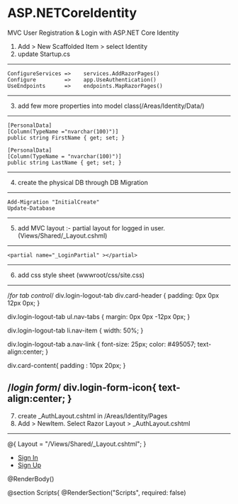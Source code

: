 # ASP.NETCoreIdentity
MVC User Registration &amp; Login with ASP.NET Core Identity
1) Add > New Scaffolded Item > select Identity
2) update Startup.cs 
----------------------------------------------
	ConfigureServices =>    services.AddRazorPages()
	Configure    	  =>    app.UseAuthentication()
	UseEndpoints      =>	endpoints.MapRazorPages()
----------------------------------------------
3) add few more properties into model class(/Areas/Identity/Data/)
----------------------------------------------
    [PersonalData]
    [Column(TypeName ="nvarchar(100)")]
    public string FirstName { get; set; }

    [PersonalData]
    [Column(TypeName = "nvarchar(100)")]
    public string LastName { get; set; }
----------------------------------------------
4) create the physical DB through DB Migration
----------------------------------------------
	Add-Migration "InitialCreate"
    Update-Database
----------------------------------------------
5) add MVC layout :- partial layout for logged in user.(Views/Shared/_Layout.cshml) 
----------------------------------------------
    <partial name="_LoginPartial" ></partial>
----------------------------------------------
6) add css style sheet (wwwroot/css/site.css)
----------------------------------------------
/*for tab control*/
div.login-logout-tab div.card-header {
    padding: 0px 0px 12px 0px;
}

div.login-logout-tab ul.nav-tabs {
    margin: 0px 0px -12px 0px;
}

div.login-logout-tab li.nav-item {
    width: 50%;
}

div.login-logout-tab a.nav-link {
    font-size: 25px;
    color: #495057;
    text-align:center;
}

div.card-content{
    padding : 10px 20px;
}

/*login form*/
div.login-form-icon{
    text-align:center;
}
----------------------------------------------
7) create _AuthLayout.cshtml in /Areas/Identity/Pages
8) Add > NewItem. Select Razor Layout > _AuthLayout.cshtml
----------------------------------------------
@{
    Layout = "/Views/Shared/_Layout.cshtml";
}

<div class="row">
    <div class="col-md-6 offset-md-3">
        <div class="card login-logout-tab">
            <div class="card-header">
                <ul class="nav nav-tabs card-header-tabs">
                    <li class="nav-item">
                        <a class="nav-link" href='/Identity/Account/Login'>Sign In</a>
                    </li>
                    <li class="nav-item">
                        <a class="nav-link" href='/Identity/Account/Register'>Sign Up</a>
                    </li>
                </ul>
            </div>
            <div class="card-content">
                <div class="col-md-12">
                    @RenderBody()
                </div>
            </div>
        </div>
    </div>
</div>

@section Scripts{
    @RenderSection("Scripts", required: false)
    <script>
        $(function () {
            var current = location.pathname;
            $('.nav-tabs li a').each(function () {
                var $this = $(this);
                if (current.indexOf($this.attr('href')) !== -1) {
                    $this.addClass('active');
                }
            })
        })
  <script>
}
----------------------------------------------
9)  Open => /Areas/Identity/Pages/Account as Register.cshtml
10) InputModel update properties for first name and last name.
----------------------------------------------
    [Required]
    [DataType(DataType.Text)]
    [Display(Name = "First Name")]
    public string FirstName { get; set; }

    [Required]
    [DataType(DataType.Text)]
    [Display(Name = "Last Name")]
    public string LastName { get; set; }
----------------------------------------------
11) To save these property values to corresponding table AspNetUsers, update OnPostAsync, save the first name and last name to ApplicationUser instance before inserting into the table.
----------------------------------------------
    var user = new ApplicationUser 
					{ 
						UserName = Input.Email,
						Email = Input.Email,
						FirstName = Input.FirstName, 
						LastName = Input.LastName 
					};
					
    var result = await _userManager.CreateAsync(user, Input.Password);
----------------------------------------------
12) Update  Register.cshtml
----------------------------------------------
@page
@model RegisterModel

@{ ViewData["Title"] = "Register"; }

@{ Layout = "~/Areas/Identity/Pages/_AuthLayout.cshtml"; }

<form asp-route-returnUrl="@Model.ReturnUrl" method="post">
    <div asp-validation-summary="All" class="text-danger"></div>
    <div class="row">
        <div class="col-md-6">
            <div class="form-group">
                <label asp-for="Input.FirstName"></label>
                <input asp-for="Input.FirstName" class="form-control" />
                <span asp-validation-for="Input.FirstName" class="text-danger"></span>
            </div>
        </div>
        <div class="col-md-6">
            <div class="form-group">
                <label asp-for="Input.LastName"></label>
                <input asp-for="Input.LastName" class="form-control" />
                <span asp-validation-for="Input.LastName" class="text-danger"></span>
            </div>
        </div>
    </div>
    <div class="form-group">
        <label asp-for="Input.Email"></label>
        <input asp-for="Input.Email" class="form-control" />
        <span asp-validation-for="Input.Email" class="text-danger"></span>
    </div>
    <div class="row">
        <div class="col-md-6">
            <div class="form-group">
                <label asp-for="Input.Password"></label>
                <input asp-for="Input.Password" class="form-control" />
                <span asp-validation-for="Input.Password" class="text-danger"></span>
            </div>
        </div>
        <div class="col-md-6">
            <div class="form-group">
                <label asp-for="Input.ConfirmPassword"></label>
                <input asp-for="Input.ConfirmPassword" class="form-control" />
                <span asp-validation-for="Input.ConfirmPassword" class="text-danger"></span>
            </div>
        </div>
    </div>
    <button type="submit" class="btn btn-primary">Register</button>
</form>

@section Scripts {
    <partial name="_ValidationScriptsPartial" ></partial>
}
----------------------------------------------
13) Confirmation of email address before first login disabled using Following Code.
	(/Areas/Identity/IdentityHostingStartup.cs.)
----------------------------------------------
	public void Configure(IWebHostBuilder builder)
    {
	     ...
		options.SignIn.RequireConfirmedAccount = false;
		 ...
    }
----------------------------------------------
14) Update  Login.cshtml
----------------------------------------------
@page
@model LoginModel

@{ViewData["Title"] = "Login";}


@{
    Layout = "~/Areas/Identity/Pages/_AuthLayout.cshtml";
}
<div class="col-md-10 offset-1">
    <div class="login-form-icon">
        <i class="fas fa-user-circle fa-9x text-secondary"></i>
    </div>
    <form id="account" method="post">
        <div asp-validation-summary="All" class="text-danger"></div>
        <div class="form-group">
            <div class="input-group">
                <div class="input-group-prepend">
                    <div class="input-group-text">
                        <i class="fas fa-envelope"></i>
                    </div>
                </div>
                <input asp-for="Input.Email" class="form-control" placeholder="Email Address" />
            </div>
            <span asp-validation-for="Input.Email" class="text-danger"></span>
        </div>
        <div class="form-group">
            <div class="input-group">
                <div class="input-group-prepend">
                    <div class="input-group-text">
                        <i class="fas fa-lock"></i>
                    </div>
                </div>
                <input asp-for="Input.Password" class="form-control" placeholder="Password" />
            </div>
            <span asp-validation-for="Input.Password" class="text-danger"></span>
        </div>
        <div class="form-group">
            <div class="checkbox">
                <label asp-for="Input.RememberMe">
                    <input asp-for="Input.RememberMe" />
                    @Html.DisplayNameFor(m => m.Input.RememberMe)
                </label>
            </div>
        </div>
        <div class="form-group">
            <button type="submit" class="btn btn-primary btn-block">Log in</button>
        </div>
    </form>
</div>

@section Scripts {
    <partial name="_ValidationScriptsPartial" ></partial>
}
----------------------------------------------
15) Redirect already logged in user back to home page from login or registration page
    update onGetAsync method statements in both login and register page.
----------------------------------------------
	public async Task OnGetAsync(string returnUrl = null)
	{
		if (User.Identity.IsAuthenticated)
		{
			Response.Redirect("/Home");
		}

		...
	}
----------------------------------------------
16) protect controllers or actions from unauthorized request using Authorize attribute
----------------------------------------------
	[Authorize]
	public class HomeController : Controller
	{
		...
	}
----------------------------------------------
Refer this for more details 
https://www.codaffection.com/asp-net-core-article/asp-net-core-identity-for-user-authentication-and-registration/
